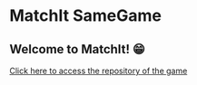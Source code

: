 # **MatchIt SameGame** 


## Welcome to MatchIt! :grin:

[Click here to access the repository of the game](https://github.com/Lynag16/MatchIt.git)




